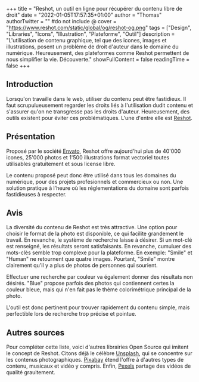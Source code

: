 +++
title = "Reshot, un outil en ligne pour récupérer du contenu libre de droit"
date = "2022-01-05T17:57:35+01:00"
author = "Thomas"
authorTwitter = "" #do not include @
cover = "https://www.reshot.com/static/global/og/reshot-og.png"
tags = ["Design", "Libraries", "Icons", "Illustration", "Plateforme", "Outil"]
description = "L'utilisation de contenu graphique, tel que des icones, images et illustrations, posent un problème de droit d'auteur dans le domaine du numérique. Heureusement, des plateformes comme Reshot permettent de nous simplifier la vie. Découverte."
showFullContent = false
readingTime = false
+++

## Introduction

Lorsqu'on travaille dans le web, utiliser du contenu peut être fastidieux. Il faut scrupulueusement regarder les droits liés à l'utilisation dudit contenu et s'assurer qu'on ne transgresse pas les droits d'auteur. Heureusement, des outils existent pour éviter ces problématiques. L'une d'entre elle est [Reshot](https://www.reshot.com/).

## Présentation

Proposé par le société [Envato](https://www.envato.com/), Reshot offre aujourd'hui plus de 40'000 icones, 25'000 photos et 1'500 illustrations format vectoriel toutes utilisables gratuitement et sous license libre.

Le contenu proposé peut donc être utilisé dans tous les domaines du numérique, pour des projets profesionnels et commercieux ou non. Une solution pratique à l'heure où les réglementations du domaine sont parfois fastidieuses à respecter.

## Avis

La diversité du contenu de Reshot est très attractive. Une option pour choisir le format de la photo est disponible, ce qui facilite grandement le travail. En revanche, le système de recherche laisse à désirer. Si un mot-clé est renseigné, les résultats seront satisfaisants. En revanche, cumuluer des mots-clès semble trop complexe pour la plateforme. En exemple: "Smile" et "Human" ne retournent que quatre images. Pourtant, "Smile" montre clairement qu'il y a plus de photos de personnes qui sourient.

Effectuer une recherche par couleur va également donner des résultats non désirés. "Blue" propose parfois des photos qui contiennent certes la couleur bleue, mais qui n'en fait pas le thème colorimétrique principal de la photo.

L'outil est donc pertinent pour trouver rapidement du contenu simple, mais perfectible lors de recherche trop précise et pointue.

## Autres sources

Pour compléter cette liste, voici d'autres librairies Open Source qui imitent le concept de Reshot. Citons déjà le célèbre [Unsplash](https://unsplash.com/), qui se concentre sur les contenus photographiques. [Pixabay](https://pixabay.com/fr/) étend l'offre à d'autres types de contenu, musicaux et vidéo y compris. Enfin, [Pexels](https://www.pexels.com/) partage des vidéos de qualité grauitement.
